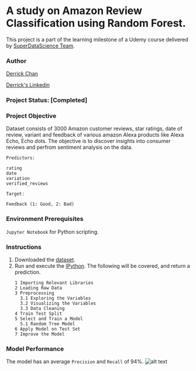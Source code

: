 # A study on Amazon Review Classification using Random Forest.
This project is a part of the learning milestone of a Udemy course delivered by [SuperDataScience Team](https://www.udemy.com/machine-learning-classification/). 

### Author
[Derrick Chan](https://github.com/zhenyu92)

[Derrick's Linkedin](https://www.linkedin.com/in/zychan/)

### Project Status: [Completed]

### Project Objective
Dataset consists of 3000 Amazon customer reviews, star ratings, date of review, variant and feedback of various amazon Alexa products like Alexa Echo, Echo dots.
The objective is to discover insights into consumer reviews and perfrom sentiment analysis on the data.

`Predictors:`
```
rating
date
variation
verified_reviews
```

`Target:`
```
Feedback (1: Good, 2: Bad)
```

### Environment Prerequisites
`Jupyter Notebook` for Python scripting.

### Instructions
1. Downloaded the [dataset](https://github.com/zhenyu92/ML_Random_Forest_Amazon_Review_Classification/blob/master/amazon_alexa.tsv).
2. Run and execute the [IPython](https://github.com/zhenyu92/ML_Random_Forest_Amazon_Review_Classification/blob/master/Decision%20Trees%20for%20Amazon%20Reviews%20Classification.ipynb).
    The following will be covered, and return a prediction.
    ```
    1 Importing Relevant Libraries
    2 Loading Raw Data
    3 Preprocessing
      3.1 Exploring the Variables
      3.2 Visualizing the Variables
      3.3 Data Cleaning
    4 Train Test Split
    5 Select and Train a Model
      5.1 Random Tree Model
    6 Apply Model on Test Set
    7 Improve the Model
    ```   

### Model Performance
The model has an average `Precision` and `Recall` of 94%.
![alt text](https://github.com/zhenyu92/ML_Random_Forest_Amazon_Review_Classification/blob/master/Confusion%20Matrix.JPG "Confusion Matrix")
